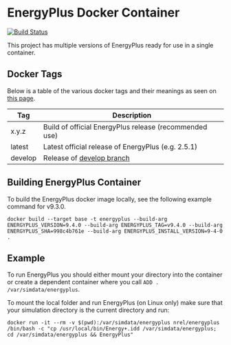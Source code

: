 # EnergyPlus Docker Container

[![Build Status](https://travis-ci.org/NREL/docker-energyplus.svg?branch=main)](https://travis-ci.org/NREL/docker-energyplus)

This project has multiple versions of EnergyPlus ready for use in a single container.


## Docker Tags

Below is a table of the various docker tags and their meanings as seen on [this page](https://hub.docker.com/r/nrel/energyplus/tags/).

| Tag     | Description                                                                             |
|---------|-----------------------------------------------------------------------------------------|
| x.y.z   | Build of official EnergyPlus release (recommended use)                                  |
| latest  | Latest official release of EnergyPlus (e.g. 2.5.1)                                      |
| develop | Release of [develop branch](https://github.com/NREL/docker-energyplus/tree/develop)     |

## Building EnergyPlus Container

To build the EnergyPlus docker image locally, see the following example command for v9.3.0.

```
docker build --target base -t energyplus --build-arg ENERGYPLUS_VERSION=9.4.0 --build-arg ENERGYPLUS_TAG=v9.4.0 --build-arg ENERGYPLUS_SHA=998c4b761e --build-arg ENERGYPLUS_INSTALL_VERSION=9-4-0 .
```

## Example

To run EnergyPlus you should either mount your directory into the container or create a dependent container where you call `ADD . /var/simdata/energyplus`.

To mount the local folder and run EnergyPlus (on Linux only) make sure that your simulation directory is the current directory and run:

```
docker run -it --rm -v $(pwd):/var/simdata/energyplus nrel/energyplus /bin/bash -c "cp /usr/local/bin/Energy+.idd /var/simdata/energyplus; cd /var/simdata/energyplus && EnergyPlus"
```
